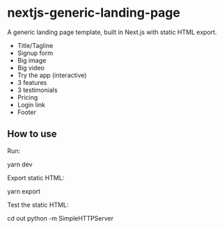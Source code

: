 # nextjs-generic-landing-page

A generic landing page template, built in Next.js with static HTML export.

- Title/Tagline
- Signup form
- Big image
- Big video
- Try the app (interactive)
- 3 features
- 3 testimonials
- Pricing
- Login link
- Footer


## How to use

Run:

  yarn dev

Export static HTML:

  yarn export

Test the static HTML:

  cd out
  python -m SimpleHTTPServer
